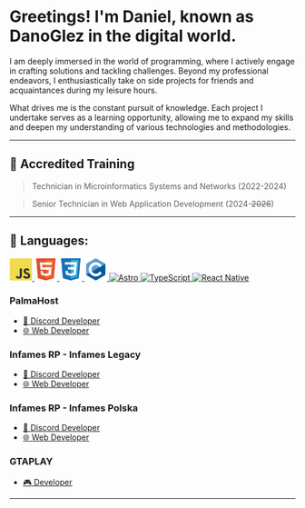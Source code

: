 # Greetings! I'm Daniel, known as DanoGlez in the digital world.
I am deeply immersed in the world of programming, where I actively engage in crafting solutions and tackling challenges. Beyond my professional endeavors, I enthusiastically take on side projects for friends and acquaintances during my leisure hours.

What drives me is the constant pursuit of knowledge. Each project I undertake serves as a learning opportunity, allowing me to expand my skills and deepen my understanding of various technologies and methodologies.

---

## 👔 Accredited Training
> Technician in Microinformatics Systems and Networks (2022-2024)

> Senior Technician in Web Application Development (2024-~~2026~~)

---

## 🔩 Languages:
<a href="https://developer.mozilla.org/en-US/docs/Web/JavaScript" target="_blank" rel="noreferrer"> <img src="https://raw.githubusercontent.com/devicons/devicon/master/icons/javascript/javascript-original.svg" alt="javascript" width="40" height="40"/> </a> <a href="https://developer.mozilla.org/es/docs/Web/HTML/" target="_blank" rel="noreferrer"> <img src="https://raw.githubusercontent.com/devicons/devicon/master/icons/html5/html5-original.svg" alt="html" width="40" height="40"/> </a> <a href="https://developer.mozilla.org/es/docs/Web/CSS/" target="_blank" rel="noreferrer"> <img src="https://raw.githubusercontent.com/devicons/devicon/master/icons/css3/css3-original.svg" alt="css" width="40" height="40"/> </a> <a 
href="https://openwebinars.net/blog/que-es-cpp/" target="_blank" rel="noreferrer"> <img src="https://raw.githubusercontent.com/devicons/devicon/master/icons/c/c-original.svg" alt="c++" width="40" height="40"/> </a> <a 
href="https://astro.build/" target="_blank" rel="noreferrer"> <img src="https://www.svgrepo.com/show/373446/astro.svg" alt="Astro" width="40" height="40"/> </a> <a 
href="https://www.typescriptlang.org/" target="_blank" rel="noreferrer"> <img src="https://www.svgrepo.com/show/374146/typescript-official.svg" alt="TypeScript" width="40" height="40"/> </a> <a 
href="https://reactnative.dev/" target="_blank" rel="noreferrer"> <img src="https://www.svgrepo.com/show/355190/reactjs.svg" alt="React Native" width="40" height="40"/> </a>


### PalmaHost
- [🤖 Discord Developer](https://discord.gg/palmahost)
- [🌐 Web Developer](https://ref.palma.gg/danoglez)

### Infames RP - Infames Legacy
- [🤖 Discord Developer](https://discord.gg/infames)
- [🌐 Web Developer](https://es.infamesrp.com)

### Infames RP - Infames Polska
- [🤖 Discord Developer](https://discord.gg/9xc38g7SP8)
- [🌐 Web Developer](https://pl.infamesrp.com)

### GTAPLAY

- [🎮 Developer](https://gtaplay.me)

---
